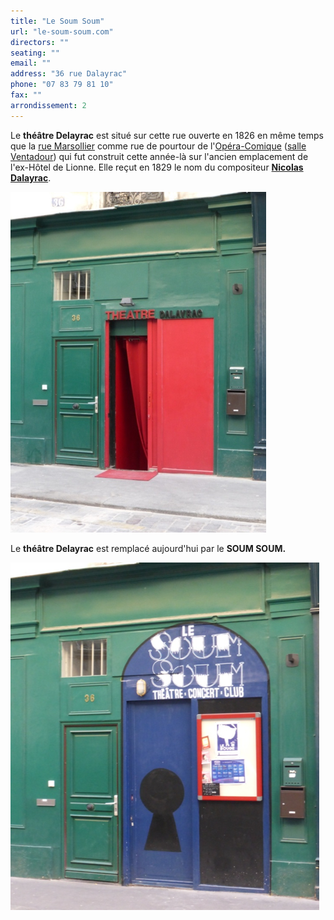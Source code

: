 ```yaml
---
title: "Le Soum Soum"
url: "le-soum-soum.com"
directors: ""
seating: ""
email: ""
address: "36 rue Dalayrac"
phone: "07 83 79 81 10"
fax: ""
arrondissement: 2
---
```



Le **théâtre Delayrac** est situé sur cette rue ouverte en 1826 en même temps que la [rue Marsollier](fr.wikipedia.org/wiki/Rue_Marsollier "Rue Marsollier") comme rue de pourtour de l'[Opéra-Comique](fr.wikipedia.org/wiki/Op%C3%A9ra-Comique "Opéra-Comique") ([salle Ventadour](fr.wikipedia.org/wiki/Salle_Ventadour "Salle Ventadour")) qui fut construit cette année-là sur l'ancien emplacement de l'ex-Hôtel de Lionne. Elle reçut en 1829 le nom du compositeur [**Nicolas Dalayrac**](fr.wikipedia.org/wiki/Nicolas_Dalayrac "Nicolas Dalayrac").

![Théâtre Dalayrac](../images/2eme/theatre-dalayrac--le-soum-soum/theatre-dalayrac--le-soum-soum-1.png)


Le **théâtre Delayrac** est remplacé aujourd'hui par le **SOUM SOUM.**

![Le Soum Soum](../images/2eme/theatre-dalayrac--le-soum-soum/theatre-dalayrac--le-soum-soum-2.png)